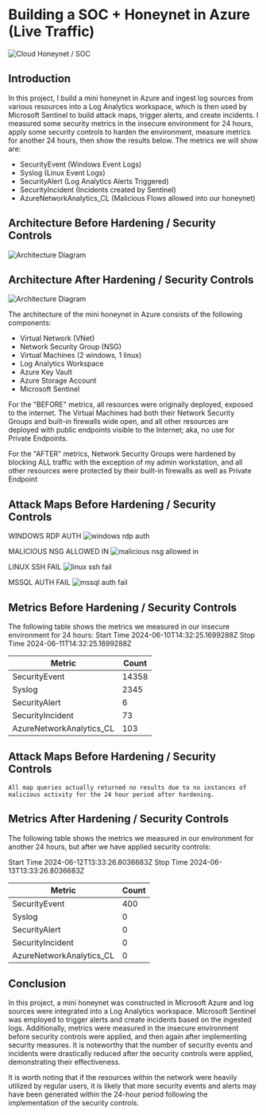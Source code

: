 # Building a SOC + Honeynet in Azure (Live Traffic)
![Cloud Honeynet / SOC](https://i.imgur.com/ZWxe03e.jpg)

## Introduction

In this project, I build a mini honeynet in Azure and ingest log sources from various resources into a Log Analytics workspace, which is then used by Microsoft Sentinel to build attack maps, trigger alerts, and create incidents. I measured some security metrics in the insecure environment for 24 hours, apply some security controls to harden the environment, measure metrics for another 24 hours, then show the results below. The metrics we will show are:

- SecurityEvent (Windows Event Logs)
- Syslog (Linux Event Logs)
- SecurityAlert (Log Analytics Alerts Triggered)
- SecurityIncident (Incidents created by Sentinel)
- AzureNetworkAnalytics_CL (Malicious Flows allowed into our honeynet)

## Architecture Before Hardening / Security Controls
![Architecture Diagram](https://i.imgur.com/aBDwnKb.jpg)

## Architecture After Hardening / Security Controls
![Architecture Diagram](https://i.imgur.com/YQNa9Pp.jpg)

The architecture of the mini honeynet in Azure consists of the following components:

- Virtual Network (VNet)
- Network Security Group (NSG)
- Virtual Machines (2 windows, 1 linux)
- Log Analytics Workspace
- Azure Key Vault
- Azure Storage Account
- Microsoft Sentinel

For the "BEFORE" metrics, all resources were originally deployed, exposed to the internet. The Virtual Machines had both their Network Security Groups and built-in firewalls wide open, and all other resources are deployed with public endpoints visible to the Internet; aka, no use for Private Endpoints.

For the "AFTER" metrics, Network Security Groups were hardened by blocking ALL traffic with the exception of my admin workstation, and all other resources were protected by their built-in firewalls as well as Private Endpoint

## Attack Maps Before Hardening / Security Controls
WINDOWS RDP AUTH
![windows rdp auth](https://github.com/goddessmoon45/Azure-SOC/assets/144558304/d6ba9771-b783-4971-823d-74da91e2636a)

MALICIOUS NSG ALLOWED IN
![malicious nsg allowed in](https://github.com/goddessmoon45/Azure-SOC/assets/144558304/aae8aaa5-59b3-4b26-a921-50fa406aaf27)

LINUX SSH FAIL
![linux ssh fail](https://github.com/goddessmoon45/Azure-SOC/assets/144558304/d872d273-bc1c-4618-ae5e-fa7cd0491d72)

MSSQL AUTH FAIL
![mssql auth fail](https://github.com/goddessmoon45/Azure-SOC/assets/144558304/c3d56045-2338-4317-afff-712d2ba352e2)


## Metrics Before Hardening / Security Controls

The following table shows the metrics we measured in our insecure environment for 24 hours:
Start Time	2024-06-10T14:32:25.1699288Z
Stop Time	  2024-06-11T14:32:25.1699288Z

| Metric                   | Count
| ------------------------ | -----
| SecurityEvent            | 14358
| Syslog                   | 2345
| SecurityAlert            | 6
| SecurityIncident         | 73
| AzureNetworkAnalytics_CL | 103
## Attack Maps Before Hardening / Security Controls

```All map queries actually returned no results due to no instances of malicious activity for the 24 hour period after hardening.```

## Metrics After Hardening / Security Controls

The following table shows the metrics we measured in our environment for another 24 hours, but after we have applied security controls:
	
Start Time	2024-06-12T13:33:26.8036683Z
Stop Time   2024-06-13T13:33:26.8036683Z

| Metric                   | Count
| ------------------------ | -----
| SecurityEvent            | 400
| Syslog                   | 0
| SecurityAlert            | 0
| SecurityIncident         | 0
| AzureNetworkAnalytics_CL | 0

## Conclusion

In this project, a mini honeynet was constructed in Microsoft Azure and log sources were integrated into a Log Analytics workspace. Microsoft Sentinel was employed to trigger alerts and create incidents based on the ingested logs. Additionally, metrics were measured in the insecure environment before security controls were applied, and then again after implementing security measures. It is noteworthy that the number of security events and incidents were drastically reduced after the security controls were applied, demonstrating their effectiveness.

It is worth noting that if the resources within the network were heavily utilized by regular users, it is likely that more security events and alerts may have been generated within the 24-hour period following the implementation of the security controls.
